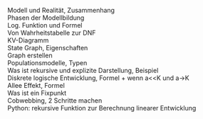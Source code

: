 Modell und Realität, Zusammenhang  
Phasen der Modellbildung  
Log. Funktion und Formel  
Von Wahrheitstabelle zur DNF  
KV-Diagramm  
State Graph, Eigenschaften  
Graph erstellen   
Populationsmodelle, Typen  
Was ist rekursive und explizite Darstellung, Beispiel  
Diskrete logische Entwicklung, Formel + wenn a<<K und a→K  
Allee Effekt, Formel  
Was ist ein Fixpunkt  
Cobwebbing, 2 Schritte machen  
Python: rekursive Funktion zur Berechnung linearer Entwicklung